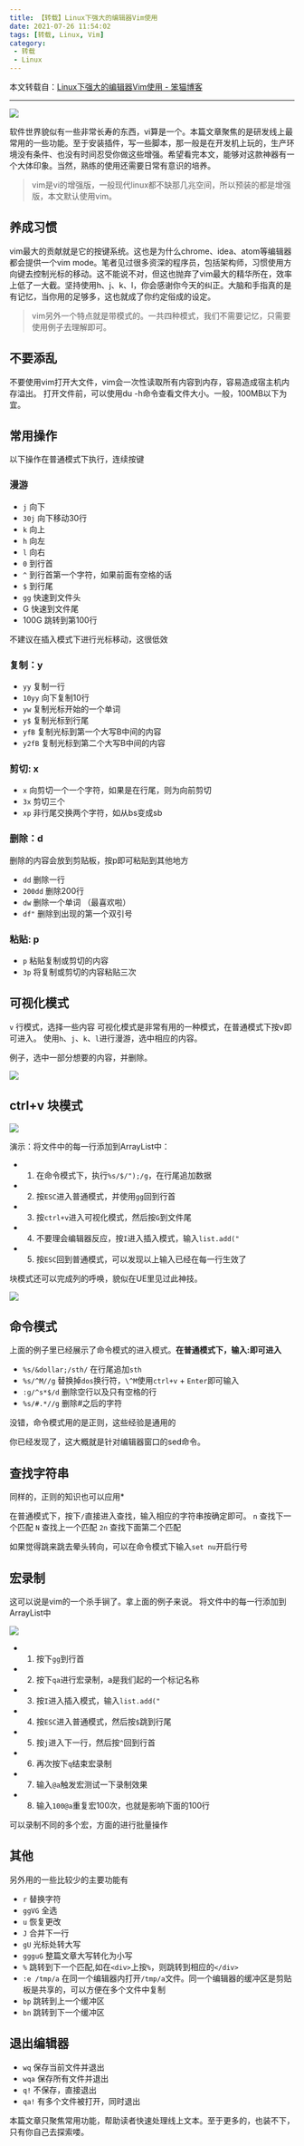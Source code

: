 ```yaml
---
title: 【转载】Linux下强大的编辑器Vim使用
date: 2021-07-26 11:54:02
tags: [转载, Linux, Vim]
category:
 - 转载
 - Linux
---
```


本文转载自：[Linux下强大的编辑器Vim使用 - 笨猫博客](https://www.nbmao.com/archives/4846)

---

![](https://www.nbmao.com/wp-content/uploads/2021/07/62c03-1382341861.png)

软件世界貌似有一些非常长寿的东西，vi算是一个。本篇文章聚焦的是研发线上最常用的一些功能。至于安装插件，写一些脚本，那一般是在开发机上玩的，生产环境没有条件、也没有时间忍受你做这些增强。希望看完本文，能够对这款神器有一个大体印象。当然，熟练的使用还需要日常有意识的培养。

> vim是vi的增强版，一般现代linux都不缺那几兆空间，所以预装的都是增强版，本文默认使用vim。

## 养成习惯

vim最大的贡献就是它的按键系统。这也是为什么chrome、idea、atom等编辑器都会提供一个vim mode。笔者见过很多资深的程序员，包括架构师，习惯使用方向键去控制光标的移动。这不能说不对，但这也抛弃了vim最大的精华所在，效率上低了一大截。坚持使用h、j、k、l，你会感谢你今天的纠正。大脑和手指真的是有记忆，当你用的足够多，这也就成了你约定俗成的设定。

> vim另外一个特点就是带模式的。一共四种模式，我们不需要记忆，只需要使用例子去理解即可。

## 不要添乱

不要使用vim打开大文件，vim会一次性读取所有内容到内存，容易造成宿主机内存溢出。
打开文件前，可以使用du -h命令查看文件大小。一般，100MB以下为宜。

## 常用操作

以下操作在普通模式下执行，连续按键

### 漫游

* `j` 向下
* `30j` 向下移动30行
* `k` 向上
* `h` 向左
* `l` 向右
* `0` 到行首
* `^` 到行首第一个字符，如果前面有空格的话
* `$` 到行尾
* `gg` 快速到文件头
* G 快速到文件尾
* 100G 跳转到第100行

不建议在插入模式下进行光标移动，这很低效

### 复制：y

* `yy` 复制一行
* `10yy` 向下复制10行
* `yw` 复制光标开始的一个单词
* `y$` 复制光标到行尾
* `yfB` 复制光标到第一个大写B中间的内容
* `y2fB` 复制光标到第二个大写B中间的内容

### 剪切: x

* `x` 向剪切一个一个字符，如果是在行尾，则为向前剪切
* `3x` 剪切三个
* `xp` 非行尾交换两个字符，如从bs变成sb

### 删除：d

删除的内容会放到剪贴板，按p即可粘贴到其他地方

* `dd` 删除一行
* `200dd` 删除200行
* `dw` 删除一个单词 （最喜欢啦）
* `df"` 删除到出现的第一个双引号

### 粘贴: p

* `p` 粘贴复制或剪切的内容
* `3p` 将复制或剪切的内容粘贴三次

## 可视化模式

`v` 行模式，选择一些内容
可视化模式是非常有用的一种模式，在普通模式下按v即可进入。
使用`h`、`j`、`k`、`l`进行漫游，选中相应的内容。

例子，选中一部分想要的内容，并删除。

![](https://www.nbmao.com/wp-content/uploads/2021/07/4e72e-3777600350.gif)

## ctrl+v 块模式

![](https://www.nbmao.com/wp-content/uploads/2021/07/51459-1975096714.gif)

演示：将文件中的每一行添加到ArrayList中：

* 1) 在命令模式下，执行`%s/$/");/g`，在行尾追加数据
* 2) 按`ESC`进入普通模式，并使用`gg`回到行首
* 3) 按`ctrl+v`进入可视化模式，然后按`G`到文件尾
* 4) 不要理会编辑器反应，按`I`进入插入模式，输入`list.add("`
* 5) 按`ESC`回到普通模式，可以发现以上输入已经在每一行生效了

块模式还可以完成列的呼唤，貌似在UE里见过此神技。

![](https://www.nbmao.com/wp-content/uploads/2021/07/dd6a2-2657902141.gif)

## 命令模式

上面的例子里已经展示了命令模式的进入模式。**在普通模式下，输入:即可进入**

* `%s/&dollar;/sth/` 在行尾追加`sth`
* `%s/^M//g` 替换掉`dos`换行符，`\^M`使用`ctrl+v` + `Enter`即可输入
* `:g/^s*$/d` 删除空行以及只有空格的行
* `%s/#.*//g` 删除#之后的字符

没错，命令模式用的是正则，这些经验是通用的

你已经发现了，这大概就是针对编辑器窗口的sed命令。

## 查找字符串

同样的，正则的知识也可以应用*

在普通模式下，按下`/`直接进入查找，输入相应的字符串按确定即可。
`n` 查找下一个匹配
`N` 查找上一个匹配
`2n` 查找下面第二个匹配

如果觉得跳来跳去晕头转向，可以在命令模式下输入`set nu`开启行号

## 宏录制

这可以说是vim的一个杀手锏了。拿上面的例子来说。
将文件中的每一行添加到ArrayList中

![](https://www.nbmao.com/wp-content/uploads/2021/07/2a9da-3873867938.gif)

* 1) 按下`gg`到行首
* 2) 按下`qa`进行宏录制，a是我们起的一个标记名称
* 3) 按`I`进入插入模式，输入`list.add("`
* 4) 按`ESC`进入普通模式，然后按`$`跳到行尾
* 5) 按`j`进入下一行，然后按`^`回到行首
* 6) 再次按下`q`结束宏录制
* 7) 输入`@a`触发宏测试一下录制效果
* 8) 输入`100@a`重复宏100次，也就是影响下面的100行

可以录制不同的多个宏，方面的进行批量操作

## 其他

另外用的一些比较少的主要功能有

* `r` 替换字符
* `ggVG` 全选
* `u` 恢复更改
* `J` 合并下一行
* `gU` 光标处转大写
* `ggguG` 整篇文章大写转化为小写
* `%` 跳转到下一个匹配,如在`<div>`上按`%`，则跳转到相应的`</div>`
* `:e /tmp/a` 在同一个编辑器内打开`/tmp/a`文件。同一个编辑器的缓冲区是剪贴板是共享的，可以方便在多个文件中复制
* `bp` 跳转到上一个缓冲区
* `bn` 跳转到下一个缓冲区

## 退出编辑器

* `wq` 保存当前文件并退出
* `wqa` 保存所有文件并退出
* `q!` 不保存，直接退出
* `qa!` 有多个文件被打开，同时退出

本篇文章只聚焦常用功能，帮助读者快速处理线上文本。至于更多的，也装不下，只有你自己去探索喽。
